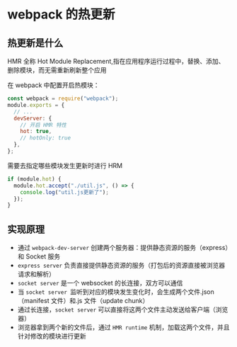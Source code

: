 # webpack 的热更新

## 热更新是什么

HMR 全称 Hot Module Replacement,指在应用程序运行过程中，替换、添加、删除模块，而无需重新刷新整个应用

在 webpack 中配置开启热模块：

```javascript
const webpack = require("webpack");
module.exports = {
  // ...
  devServer: {
    // 开启 HMR 特性
    hot: true,
    // hotOnly: true
  },
};
```

需要去指定哪些模块发生更新时进行 HRM

```javascript
if (module.hot) {
  module.hot.accept("./util.js", () => {
    console.log("util.js更新了");
  });
}
```

## 实现原理

- 通过 `webpack-dev-server` 创建两个服务器：提供静态资源的服务（express）和 Socket 服务
- `express server` 负责直接提供静态资源的服务（打包后的资源直接被浏览器请求和解析）
- `socket server` 是一个 websocket 的长连接，双方可以通信
- 当 `socket server `监听到对应的模块发生变化时，会生成两个文件.json（manifest 文件）和.js 文件（update chunk）
- 通过长连接，`socket server` 可以直接将这两个文件主动发送给客户端（浏览器）
- 浏览器拿到两个新的文件后，通过 `HMR runtime` 机制，加载这两个文件，并且针对修改的模块进行更新

